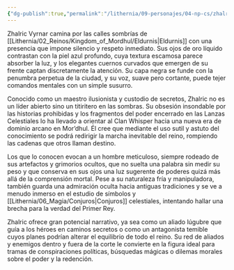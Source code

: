 ```yaml
---
{"dg-publish":true,"permalink":"/lithernia/09-personajes/04-np-cs/zhalric-vyrnar/","title":"Zhalric Vyrnar","tags":["lithernia","personaje","ilusionista","clan-whisper","mordhul"]}
---
```


Zhalric Vyrnar camina por las calles sombrías de [[Lithernia/02_Reinos/Kingdom_of_Mordhul/Eldurnis\|Eldurnis]] con una presencia que impone silencio y respeto inmediato. Sus ojos de oro líquido contrastan con la piel azul profundo, cuya textura escamosa parece absorber la luz, y los elegantes cuernos curvados que emergen de su frente captan discretamente la atención. Su capa negra se funde con la penumbra perpetua de la ciudad, y su voz, suave pero cortante, puede tejer comandos mentales con un simple susurro.

Conocido como un maestro ilusionista y custodio de secretos, Zhalric no es un líder abierto sino un titiritero en las sombras. Su obsesión insondable por las historias prohibidas y los fragmentos del poder encerrado en las Lanzas Celestiales lo ha llevado a orientar al Clan Whisper hacia una nueva era de dominio arcano en Mor’dhul. Él cree que mediante el uso sutil y astuto del conocimiento se podrá redirigir la marcha inevitable del reino, rompiendo las cadenas que otros llaman destino.

Los que lo conocen evocan a un hombre meticuloso, siempre rodeado de sus artefactos y grimorios ocultos, que no suelta una palabra sin medir su peso y que conserva en sus ojos una luz sugerente de poderes quizá más allá de la comprensión mortal. Pese a su naturaleza fría y manipuladora, también guarda una admiración oculta hacia antiguas tradiciones y se ve a menudo inmerso en el estudio de símbolos y [[Lithernia/06_Magia/Conjuros\|Conjuros]] celestiales, intentando hallar una brecha para la verdad del Primer Rey.

Zhalric ofrece gran potencial narrativo, ya sea como un aliado lúgubre que guía a los héroes en caminos secretos o como un antagonista temible cuyos planes podrían alterar el equilibrio de todo el reino. Su red de aliados y enemigos dentro y fuera de la corte le convierte en la figura ideal para tramas de conspiraciones políticas, búsquedas mágicas o dilemas morales sobre el poder y la redención.